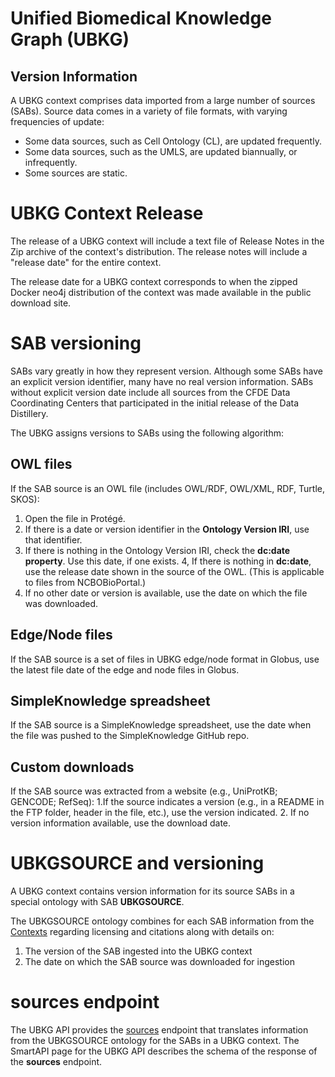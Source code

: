 # Unified Biomedical Knowledge Graph (UBKG)

## Version Information

A UBKG context comprises data imported from a large number of sources (SABs). 
Source data comes in a variety of file formats, with varying frequencies of update:

- Some data sources, such as Cell Ontology (CL), are updated frequently.
- Some data sources, such as the UMLS, are updated biannually, or infrequently.
- Some sources are static.

# UBKG Context Release

The release of a UBKG context will include a text file of Release Notes in the Zip archive of the context's distribution.
The release notes will include a "release date" for the entire context. 

The release date for a UBKG context corresponds to when the zipped Docker neo4j distribution of the context was made available in the public
download site.

# SAB versioning
SABs vary greatly in how they represent version. Although some SABs have an explicit version identifier, many have no real version information. 
SABs without explicit version date include all sources from the CFDE Data Coordinating Centers
that participated in the initial release of the Data Distillery.

The UBKG assigns versions to SABs using the following algorithm:

## OWL files
If the SAB source is an OWL file (includes OWL/RDF, OWL/XML, RDF, Turtle, SKOS):
1. Open the file in Protégé.
2. If there is a date or version identifier in the **Ontology Version IRI**, use that identifier.
3. If there is nothing in the Ontology Version IRI, check the **dc:date property**. Use this date, if one exists.
4, If there is nothing in **dc:date**, use the release date shown in the source of the OWL. (This is applicable to files from NCBOBioPortal.)
5. If no other date or version is available, use the date on which the file was downloaded.

## Edge/Node files
If the SAB source is a set of files in UBKG edge/node format in Globus, use the latest file date of the edge and node files in Globus. 

## SimpleKnowledge spreadsheet
If the SAB source is a SimpleKnowledge spreadsheet, use the date when the file was pushed to the SimpleKnowledge GitHub repo.

## Custom downloads 
If the SAB source was extracted from a website (e.g., UniProtKB; GENCODE; RefSeq):
1.If the source indicates a version (e.g., in a README in the FTP folder, header in the file, etc.), use the version indicated.
2. If no version information available, use the download date.

# UBKGSOURCE and versioning

A UBKG context contains version information for its source SABs in a special ontology with SAB **UBKGSOURCE**.

The UBKGSOURCE ontology combines for each SAB information from the [Contexts](https://ubkg.docs.xconsortia.org/contexts/) regarding
licensing and citations along with details on:
1. The version of the SAB ingested into the UBKG context
2. The date on which the SAB source was downloaded for ingestion

# sources endpoint
The UBKG API provides the [sources](https://smart-api.info/ui/96e5b5c0b0efeef5b93ea98ac2794837#/default/sources_get) endpoint that translates information from the UBKGSOURCE ontology for the SABs in a UBKG context.
The SmartAPI page for the UBKG API describes the schema of the response of the **sources** endpoint.